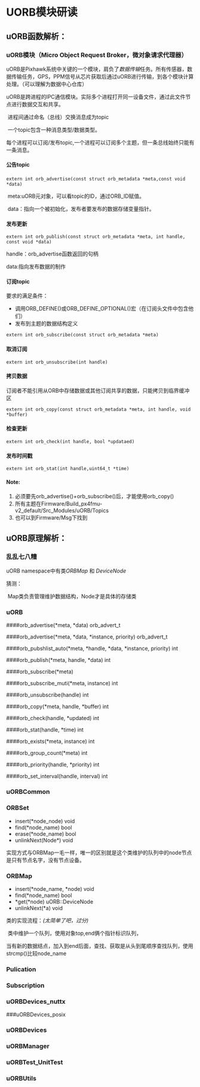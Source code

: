 # UORB模块研读

## uORB函数解析：

### uORB模块（Micro Object Request Broker，微对象请求代理器）

​	uORB是Pixhawk系统中关键的一个模块，肩负了*数据传输*任务。所有传感器，数据传输任务，GPS，PPM信号从芯片获取后通过uORB进行传输，到各个模块计算处理。（可以理解为数据中心仓库）

​	uORB是跨进程的IPC通信模块。实际多个进程打开同一设备文件，通过此文件节点进行数据交互和共享。

​	进程间通过命名（总线）交换消息成为topic

​	一个topic包含一种消息类型/数据类型。

​	每个进程可以订阅/发布topic,一个进程可以订阅多个主题，但一条总线始终只能有一条消息。

#### 公告topic

​	`extern int orb_advertise(const struct orb_metadata *meta,const void *data)`

​	meta:uORB元对象，可以看topic的ID，通过ORB_ID赋值。

​	data：指向一个被初始化，发布者要发布的数据存储变量指针。

#### 发布更新

`extern int orb_publish(const struct orb_metadata *meta, int handle, const void *data)`

handle：orb_advertise函数返回的句柄

data:指向发布数据的制作

#### 订阅topic

要求的满足条件：

- 调用ORB_DEFINE()或ORB_DEFINE_OPTIONAL()宏（在订阅头文件中包含他们）
- 发布到主题的数据结构定义

`extern int orb_subscribe(const struct orb_metadata *meta)`

#### 取消订阅

`extern int orb_unsubscribe(int handle)`

#### 拷贝数据

订阅者不能引用从ORB中存储数据或其他订阅共享的数据，只能拷贝到临界缓冲区

`extern int orb_copy(const struct orb_metadata *meta, int handle, void *buffer)`

#### 检查更新

`extern int orb_check(int handle, bool *updataed)`

#### 发布时间戳

`extern int orb_stat(int handle,uint64_t *time)`

#### Note:

1. 必须要先orb_advertise()+orb_subscribe()后，才能使用orb_copy()
2. 所有主题在Firmware/Build_px4fmu-v2_default/Src_Modules/uORB/Topics
3. 也可以到Firmware/Msg下找到

## uORB原理解析：

### 乱乱七八糟

uORB namespace中有类*ORBMap* 和 *DeviceNode*

猜测：

​	Map类负责管理维护数据结构，Node才是具体的存储类

### uORB

####orb_advertise(*meta, *data) orb_advert_t



####orb_advertise(*meta, *data, *instance, priority) orb_advert_t

####orb_pubshlist_auto(*meta, *handle, *data, *instance, priority) int

####orb_publish(*meta, handle, *data) int

####orb_subscribe(*meta)

####orb_subscribe_muti(*meta,  instance) int

####orb_unsubscribe(handle) int

####orb_copy(*meta, handle, *buffer) int

####orb_check(handle, *updated) int

####orb_stat(handle, *time) int

####orb_exists(*meta, instance) int 

####orb_group_count(*meta) int

####orb_priority(handle, *priority) int

####orb_set_interval(handle, interval) int



### uORBCommon

### ORBSet

- insert(*node_node) void
- find(*node_name) bool
- erase(*node_name) bool
- unlinkNext(Node*) void

实现方式与ORBMap一毛一样，唯一的区别就是这个类维护的队列中的node节点是只有节点名字，没有节点设备。

### ORBMap

- insert(*node_name, *node) void
- find(*node_name) bool
- *get(\*node) uORB::DeviceNode
- unlinkNext(*a) void

类的实现流程：*(太简单了吧，过分)*

​	类中维护一个队列，使用对象top,end俩个指针标识队列，

​	当有新的数据结点，加入到end后面，查找、获取是从头到尾顺序查找队列，使用strcmp()比较node_name

### Pulication

### Subscription

### uORBDevices_nuttx

###uORBDevices_posix

### uORBDevices

### uORBManager

### uORBTest_UnitTest

### uORBUtils

